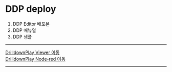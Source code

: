 # DDP deploy

1. DDP Editor 배포본 
2. DDP 매뉴얼
3. DDP 샘플

-----------------------------------
[DrilldownPlay Viewer 이동](http://naon.soxcorp.co.kr) <br>
[DrilldownPlay Node-red 이동](http://naon.soxcorp.co.kr:11103)

-----------------------------------

